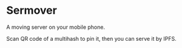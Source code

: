 # Sermover

A moving server on your mobile phone.

Scan QR code of a multihash to pin it, then you can serve it by IPFS.
